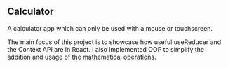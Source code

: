 ## Calculator

A calculator app which can only be used with a mouse or touchscreen.

The main focus of this project is to showcase how useful useReducer and the Context API are in React. I also implemented OOP to simplify the addition and usage of the mathematical operations.
